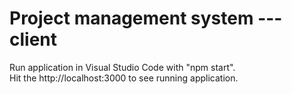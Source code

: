# Project management system --- client

Run application in Visual Studio Code with "npm start".<br/>
Hit the http://localhost:3000 to see running application.

